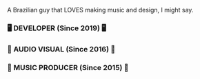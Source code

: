 A Brazilian guy that LOVES making music and design, I might say.
### 🖥 DEVELOPER (Since 2019) 🖥
### 🏴 AUDIO VISUAL (Since 2016) 🏴
### 🎵 MUSIC PRODUCER (Since 2015) 🎵
